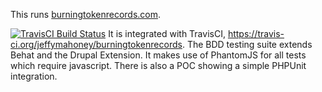 This runs <a href="http://burningtokenrecords.com">burningtokenrecords.com</a>.

[![TravisCI Build Status](https://travis-ci.org/jeffymahoney/burningtokenrecords.svg?branch=master)](https://travis-ci.org/jeffymahoney/burningtokenrecords)
It is integrated with TravisCI, https://travis-ci.org/jeffymahoney/burningtokenrecords.
The BDD testing suite extends Behat and the Drupal Extension. It makes use of
PhantomJS for all tests which require javascript. There is also a POC showing a
simple PHPUnit integration.
